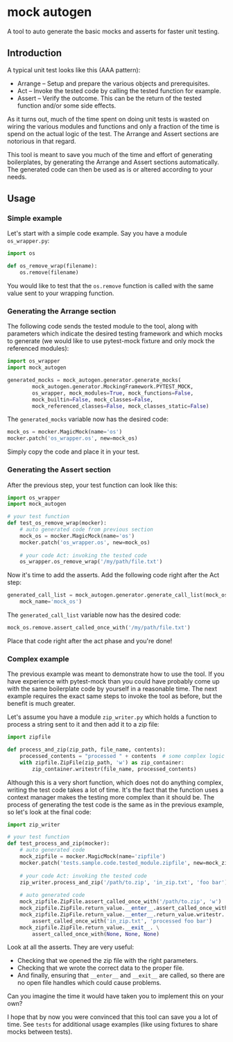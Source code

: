 # mock autogen
A tool to auto generate the basic mocks and asserts for faster unit testing. 

## Introduction
A typical unit test looks like this (AAA pattern):
* Arrange – Setup and prepare the various objects and prerequisites.
* Act – Invoke the tested code by calling the tested function for example.
* Assert – Verify the outcome. This can be the return of the tested function 
and/or some side effects.

As it turns out, much of the time spent on doing unit tests is wasted on wiring
the various modules and functions and only a fraction of the time is spend on
the actual logic of the test. The Arrange and Assert sections are notorious in
that regard. 

This tool is meant to save you much of the time and effort of generating 
boilerplates, by generating the Arrange and Assert sections automatically. The 
generated code can then be used as is or altered according to your needs.

## Usage
### Simple example
Let's start with a simple code example. Say you have a module `os_wrapper.py`:
```python
import os 

def os_remove_wrap(filename):
    os.remove(filename)
```
You would like to test that the `os.remove` function is called with the same
value sent to your wrapping function. 

### Generating the Arrange section
The following code sends the tested module to the tool, along with parameters 
which indicate the desired testing framework and which mocks to generate
(we would like to use pytest-mock fixture and only mock the referenced 
modules):   

```python
import os_wrapper
import mock_autogen

generated_mocks = mock_autogen.generator.generate_mocks(
        mock_autogen.generator.MockingFramework.PYTEST_MOCK,
        os_wrapper, mock_modules=True, mock_functions=False, 
        mock_builtin=False, mock_classes=False, 
        mock_referenced_classes=False, mock_classes_static=False)
```
The `generated_mocks` variable now has the desired code: 
```python
mock_os = mocker.MagicMock(name='os')
mocker.patch('os_wrapper.os', new=mock_os)
```
Simply copy the code and place it in your test. 

### Generating the Assert section
After the previous step, your test function can look like this:
```python
import os_wrapper
import mock_autogen

# your test function
def test_os_remove_wrap(mocker):
    # auto generated code from previous section
    mock_os = mocker.MagicMock(name='os')
    mocker.patch('os_wrapper.os', new=mock_os)
    
    # your code Act: invoking the tested code
    os_wrapper.os_remove_wrap('/my/path/file.txt')
```
Now it's time to add the asserts. Add the following code right after the Act 
step:
```python
generated_call_list = mock_autogen.generator.generate_call_list(mock_os, 
    mock_name='mock_os')
```
The `generated_call_list` variable now has the desired code: 
```python
mock_os.remove.assert_called_once_with('/my/path/file.txt')
```
Place that code right after the act phase and you're done!

### Complex example
The previous example was meant to demonstrate how to use the tool. If you have
experience with pytest-mock than you could have probably come up with the same
boilerplate code by yourself in a reasonable time. The next example requires 
the exact same steps to invoke the tool as before, but the benefit is much 
greater.  

Let's assume you have a module `zip_writer.py` which holds a function to
process a string sent to it and then add it to a zip file:
```python
import zipfile

def process_and_zip(zip_path, file_name, contents):
    processed_contents = "processed " + contents  # some complex logic
    with zipfile.ZipFile(zip_path, 'w') as zip_container:
        zip_container.writestr(file_name, processed_contents)
```
Although this is a very short function, which does not do anything complex, 
writing the test code takes a lot of time. It's the fact that the function uses
a context manager makes the testing more complex than it should be. The process 
of generating the test code is the same as in the previous example, so let's 
look at the final code:
```python
import zip_writer

# your test function
def test_process_and_zip(mocker):
    # auto generated code 
    mock_zipfile = mocker.MagicMock(name='zipfile')
    mocker.patch('tests.sample.code.tested_module.zipfile', new=mock_zipfile)
    
    # your code Act: invoking the tested code
    zip_writer.process_and_zip('/path/to.zip', 'in_zip.txt', 'foo bar')
    
    # auto generated code
    mock_zipfile.ZipFile.assert_called_once_with('/path/to.zip', 'w')
    mock_zipfile.ZipFile.return_value.__enter__.assert_called_once_with()
    mock_zipfile.ZipFile.return_value.__enter__.return_value.writestr. \
        assert_called_once_with('in_zip.txt', 'processed foo bar')
    mock_zipfile.ZipFile.return_value.__exit__. \
        assert_called_once_with(None, None, None)
```
Look at all the asserts. They are very useful: 
* Checking that we opened the zip file with the right parameters.
* Checking that we wrote the correct data to the proper file.
* And finally, ensuring that `__enter__` and `__exit__` are called, so there 
are no open file handles which could cause problems.

Can you imagine the time it would have taken you to implement this on your own?

I hope that by now you were convinced that this tool can save you a lot of 
time. See `tests` for additional usage examples (like using fixtures to share
mocks between tests).

